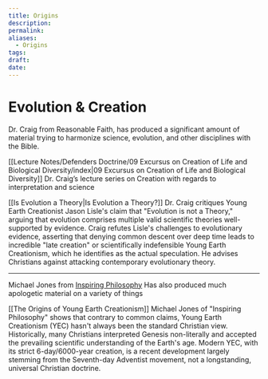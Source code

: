 ```yaml
---
title: Origins
description: 
permalink: 
aliases:
  - Origins
tags: 
draft: 
date: 
---
```

# Evolution & Creation

Dr. Craig from Reasonable Faith, has produced a significant amount of material trying to harmonize science, evolution, and other disciplines with the Bible. 

[[Lecture Notes/Defenders Doctrine/09 Excursus on Creation of Life and Biological Diversity/index|09 Excursus on Creation of Life and Biological Diversity]]
Dr. Craig’s lecture series on Creation with regards to interpretation and science

[[Is Evolution a Theory|Is Evolution a Theory?]]
Dr. Craig critiques Young Earth Creationist Jason Lisle's claim that "Evolution is not a Theory," arguing that evolution comprises multiple valid scientific theories well-supported by evidence. Craig refutes Lisle's challenges to evolutionary evidence, asserting that denying common descent over deep time leads to incredible "late creation" or scientifically indefensible Young Earth Creationism, which he identifies as the actual speculation. He advises Christians against attacking contemporary evolutionary theory.

---

Michael Jones from [Inspiring Philosophy](https://www.youtube.com/@InspiringPhilosophy) Has also produced much apologetic material on a variety of things

[[The Origins of Young Earth Creationism]]
Michael Jones of "Inspiring Philosophy" shows that contrary to common claims, Young Earth Creationism (YEC) hasn't always been the standard Christian view. Historically, many Christians interpreted Genesis non-literally and accepted the prevailing scientific understanding of the Earth's age. Modern YEC, with its strict 6-day/6000-year creation, is a recent development largely stemming from the Seventh-day Adventist movement, not a longstanding, universal Christian doctrine.